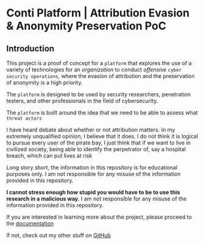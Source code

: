 # Conti Platform | Attribution Evasion & Anonymity Preservation PoC

## Introduction

This project is a proof of concept for a `platform` that explores the use of a variety of technologies for an *organization* to conduct *offensive* `cyber security operations`, where the evasion of attribution and the preservation of anonymity is a high priority.

The `platform` is designed to be used by security researchers, penetration testers, and other professionals in the field of cybersecurity.

The `platform` is built around the idea that we need to be able to assess what `threat actors`

I have heard debate about whether or not attribution matters. In my extremely unqualified opinion, I believe that it does.
I do not think it is logical to pursue every user of the pirate bay, I just think that if we want to live in civilized society, being able to identify the perpetrator of, say a hospital breach, which can put lives at risk

Long story short, the information in this repository is for educational purposes only. I am not responsible for any misuse of the information provided in this repository.

**I cannot stress enough how stupid you would have to be to use this research in a malicious way.** I am not responsible for any misuse of the information provided in this repository.


If you are interested in learning more about the project, please proceed to the [documentation](docs/overview.md)

If not, check out my other stuff on [GitHub](https://github.com/OTRLabs)